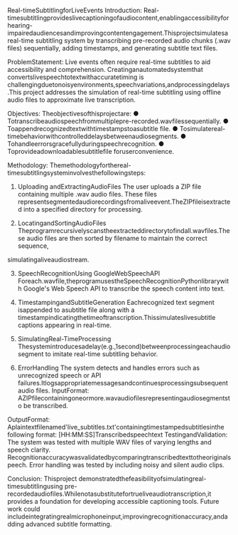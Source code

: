 Real-timeSubtitlingforLiveEvents
Introduction:
Real-timesubtitlingprovideslivecaptioningofaudiocontent,enablingaccessibilityfor hearing-impairedaudiencesandimprovingcontentengagement.Thisprojectsimulatesa real-time subtitling system by transcribing pre-recorded audio chunks (.wav files) sequentially, adding timestamps, and generating subtitle text files.

ProblemStatement:
Live events often require real-time subtitles to aid accessibility and comprehension. Creatinganautomatedsystemthat convertslivespeechtotextwithaccuratetiming is challengingduetonoisyenvironments,speechvariations,andprocessingdelays.This project addresses the simulation of real-time subtitling using offline audio files to approximate live transcription.

Objectives:
Theobjectivesofthisprojectare:
●	Totranscribeaudiospeechfrommultiplepre-recorded.wavfilessequentially.
●	Toappendrecognizedtextwithtimestampstoasubtitle file.
●	Tosimulatereal-timebehaviorwithcontrolleddelaysbetweenaudiosegments.
●	Tohandleerrorsgracefullyduringspeechrecognition.
●	Toprovideadownloadablesubtitlefile foruserconvenience.

Methodology:
Themethodologyforthereal-timesubtitlingsysteminvolvesthefollowingsteps:

1.	Uploading andExtractingAudioFiles
The user uploads a ZIP file containing multiple .wav audio files. These files representsegmentedaudiorecordingsfromaliveevent.TheZIPfileisextracted into a specified directory for processing.

2.	LocatingandSortingAudioFiles
Theprogramrecursivelyscanstheextracteddirectorytofindall.wavfiles.These audio files are then sorted by filename to maintain the correct sequence,
 
simulatingaliveaudiostream.

3.	SpeechRecognitionUsing GoogleWebSpeechAPI
Foreach.wavfile,theprogramusestheSpeechRecognitionPythonlibrarywith Google's Web Speech API to transcribe the speech content into text.

4.	TimestampingandSubtitleGeneration
Eachrecognized text segment isappended to asubtitle file along with a timestampindicatingthetimeoftranscription.Thissimulateslivesubtitle captions appearing in real-time.

5.	SimulatingReal-TimeProcessing
Thesystemintroducesadelay(e.g.,1second)betweenprocessingeachaudio segment to imitate real-time subtitling behavior.

6.	ErrorHandling
The system detects and handles errors such as unrecognized speech or API failures.Itlogsappropriatemessagesandcontinuesprocessingsubsequentaudio files.
InputFormat:
AZIPfilecontainingoneormore.wavaudiofilesrepresentingaudiosegmentsto be transcribed.

OutputFormat:
Aplaintextfilenamed'live_subtitles.txt'containingtimestampedsubtitlesinthe following format:
[HH:MM:SS]Transcribedspeechtext
TestingandValidation:
The system was tested with multiple WAV files of varying lengths and speech clarity. Recognitionaccuracywasvalidatedbycomparingtranscribedtexttotheoriginalspeech. Error handling was tested by including noisy and silent audio clips.

Conclusion:
Thisproject demonstratedthefeasibilityofsimulatingreal-timesubtitlingusing pre-recordedaudiofiles.Whilenotasubstitutefortrueliveaudiotranscription,it
provides a foundation for developing accessible captioning tools. Future work could includeintegratingrealmicrophoneinput,improvingrecognitionaccuracy,andadding advanced subtitle formatting.
